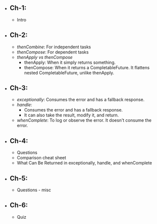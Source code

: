 
* ## Ch-1:
  - Intro
* ## Ch-2: 
  - *thenCombine*: For independent tasks
  - *thenCompose*: For dependent tasks
  - *thenApply vs thenCompose*
    - thenApply: When it simply returns something.
    - thenCompose: When it returns a CompletableFuture. It flattens nested CompletableFuture, unlike thenApply.
* ## Ch-3:
  - *exceptionally*: Consumes the error and has a fallback response.
  - *handle*:
    - Consumes the error and has a fallback response.
    - It can also take the result, modify it, and return.
  - *whenComplete*: To log or observe the error. It doesn't consume the error.
* ## Ch-4:
  - Questions
  - Comparison cheat sheet
  - What Can Be Returned in exceptionally, handle, and whenComplete
* ## Ch-5:
  - Questions - misc
* ## Ch-6:
  - Quiz
